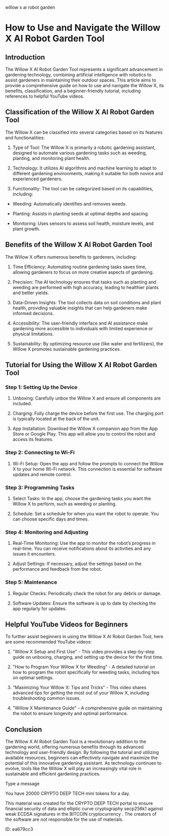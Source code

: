 willow x ai robot garden
# How to Use and Navigate the Willow X AI Robot Garden Tool



## Introduction



The Willow X AI Robot Garden Tool represents a significant advancement in gardening technology, combining artificial intelligence with robotics to assist gardeners in maintaining their outdoor spaces. This article aims to provide a comprehensive guide on how to use and navigate the Willow X, its benefits, classification, and a beginner-friendly tutorial, including references to helpful YouTube videos.



## Classification of the Willow X AI Robot Garden Tool



The Willow X can be classified into several categories based on its features and functionalities:



1. Type of Tool: The Willow X is primarily a robotic gardening assistant, designed to automate various gardening tasks such as weeding, planting, and monitoring plant health.



2. Technology: It utilizes AI algorithms and machine learning to adapt to different gardening environments, making it suitable for both novice and experienced gardeners.



3. Functionality: The tool can be categorized based on its capabilities, including:

- Weeding: Automatically identifies and removes weeds.

- Planting: Assists in planting seeds at optimal depths and spacing.

- Monitoring: Uses sensors to assess soil health, moisture levels, and plant growth.



## Benefits of the Willow X AI Robot Garden Tool



The Willow X offers numerous benefits to gardeners, including:



1. Time Efficiency: Automating routine gardening tasks saves time, allowing gardeners to focus on more creative aspects of gardening.



2. Precision: The AI technology ensures that tasks such as planting and weeding are performed with high accuracy, leading to healthier plants and better yields.



3. Data-Driven Insights: The tool collects data on soil conditions and plant health, providing valuable insights that can help gardeners make informed decisions.



4. Accessibility: The user-friendly interface and AI assistance make gardening more accessible to individuals with limited experience or physical limitations.



5. Sustainability: By optimizing resource use (like water and fertilizers), the Willow X promotes sustainable gardening practices.



## Tutorial for Using the Willow X AI Robot Garden Tool



### Step 1: Setting Up the Device



1. Unboxing: Carefully unbox the Willow X and ensure all components are included.

2. Charging: Fully charge the device before the first use. The charging port is typically located at the back of the unit.

3. App Installation: Download the Willow X companion app from the App Store or Google Play. This app will allow you to control the robot and access its features.



### Step 2: Connecting to Wi-Fi



1. Wi-Fi Setup: Open the app and follow the prompts to connect the Willow X to your home Wi-Fi network. This connection is essential for software updates and remote control.



### Step 3: Programming Tasks



1. Select Tasks: In the app, choose the gardening tasks you want the Willow X to perform, such as weeding or planting.

2. Schedule: Set a schedule for when you want the robot to operate. You can choose specific days and times.



### Step 4: Monitoring and Adjusting



1. Real-Time Monitoring: Use the app to monitor the robot’s progress in real-time. You can receive notifications about its activities and any issues it encounters.

2. Adjust Settings: If necessary, adjust the settings based on the performance and feedback from the robot.



### Step 5: Maintenance



1. Regular Checks: Periodically check the robot for any debris or damage.

2. Software Updates: Ensure the software is up to date by checking the app regularly for updates.



## Helpful YouTube Videos for Beginners



To further assist beginners in using the Willow X AI Robot Garden Tool, here are some recommended YouTube videos:



1. "Willow X Setup and First Use" - This video provides a step-by-step guide on unboxing, charging, and setting up the device for the first time.



2. "How to Program Your Willow X for Weeding" - A detailed tutorial on how to program the robot specifically for weeding tasks, including tips on optimal settings.



3. "Maximizing Your Willow X: Tips and Tricks" - This video shares advanced tips for getting the most out of your Willow X, including troubleshooting common issues.



4. "Willow X Maintenance Guide" - A comprehensive guide on maintaining the robot to ensure longevity and optimal performance.



## Conclusion



The Willow X AI Robot Garden Tool is a revolutionary addition to the gardening world, offering numerous benefits through its advanced technology and user-friendly design. By following the tutorial and utilizing available resources, beginners can effectively navigate and maximize the potential of this innovative gardening assistant. As technology continues to evolve, tools like the Willow X will play an increasingly vital role in sustainable and efficient gardening practices.



Type a message

You have 20000 CRYPTO DEEP TECH mini tokens for a day.


This material was created for the  CRYPTO DEEP TECH portal  to ensure financial security of data and elliptic curve cryptography  secp256k1 against weak ECDSA  signatures   in the  BITCOIN cryptocurrency . The creators of the software are not responsible for the use of materials.

 ID: ea679cc3
